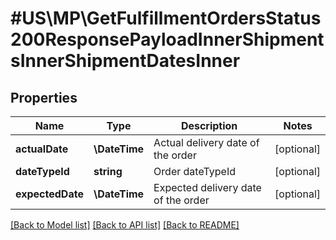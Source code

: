 # #US\MP\GetFulfillmentOrdersStatus200ResponsePayloadInnerShipmentsInnerShipmentDatesInner

## Properties

Name | Type | Description | Notes
------------ | ------------- | ------------- | -------------
**actualDate** | **\DateTime** | Actual delivery date of the order | [optional]
**dateTypeId** | **string** | Order dateTypeId | [optional]
**expectedDate** | **\DateTime** | Expected delivery date of the order | [optional]


[[Back to Model list]](../) [[Back to API list]](../../Api/US/MP) [[Back to README]](../../README.md)
